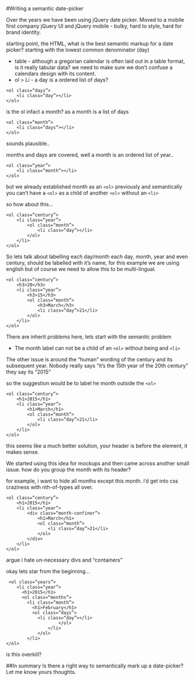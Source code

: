 #Writing a semantic date-picker

Over the years we have been using jQuery date picker.
Moved to a mobile first company
jQuery UI and jQuery mobile - bulky, hard to style, hard for brand identity.

starting point, the HTML, what is the best semantic markup for a date picker? starting with the lowest common denominator (day)
- table - although a gregorian calendar is often laid out in a table format, is it really tabular data? we need to make sure we don’t confuse a calendars design with its content.
- ol > Li - a day is a ordered list of days?
```
<ol class=“days”>
	<li class=“day”></li>
</ol>
```
is the ol infact a month? as a month is a list of days
```
<ol class=“month”>
	<li class=“days”></li>
</ol>
```

sounds plausible..

months and days are covered, well a month is an ordered list of year..

```
<ol class=“year”>
	<li class=“month”></li>
</ol>
```

but we already established month as an `<ol>` previously and semantically you can’t have a `<ol>` as a child of another `<ol>` without an `<li>`

so how about this...
```
<ol class=“century”>
	<li class=“year”>
		<ol class=“month”>
			<li class=“day”></li>
		</ol>
	</li>
</ol>
```

So lets talk about labelling each day/month
each day, month, year and even century, should be labelled with it’s name, for this example we are using english but of course we need to allow this to be multi-lingual.

```
<ol class=“century”>
	<h3>20</h3>
	<li class=“year”>
		<h3>15</h3>
		<ol class=“month”>
			<h3>March</h3>
			<li class=“day”>21</li>
		</ol>
	</li>
</ol>
```

There are inherit problems here, lets start with the semantic problem
- The month label can not be a child of an `<ol>` without being and `<li>`

The other issue is around the “human” wording of the century and its subsequent year. Nobody really says “it’s the 15th year of the 20th century” they say its “2015”

so the suggestion would be to label he month outside the `<ol>`
```
<ol class=“century”>
	<h1>2015</h1>
	<li class=“year”>
		<h1>March</h1>
		<ol class=“month”>
			<li class=“day”>21</li>
		</ol>
	</li>
</ol>
```

this seems like a much better solution, your header is before the element, it makes sense.

We started using this idea for mockups and then came across another small issue.
how do you group the month with its header?

for example, i want to hide all months except this month.
i’d get into css craziness with nth-of-types all over.
```
<ol class=“century”>
	<h1>2015</h1>
	<li class=“year”>
		<div class=“month-confiner”>
			<h1>March</h1>
			<ol class=“month”>
				<li class=“day”>21</li>
			</ol>
		</div>
	</li>
</ol>
```
argue i hate un-necessary divs and “containers”

okay lets star from the beginning…
```
 <ol class=“years”>
    <li class=“year”>
      <h1>2015</h1>
      <ol class=“months”>
        <li class=“month”>
          <h1>February</h1>
          <ol class=“days”>
            <li class=“day”></li>
					</ol>
				</li>
			</ol>
		</li>
</ol>
```
is this overkill?

##In summary
Is there a right way to semantically mark up a date-picker?
Let me know yours thoughts.
